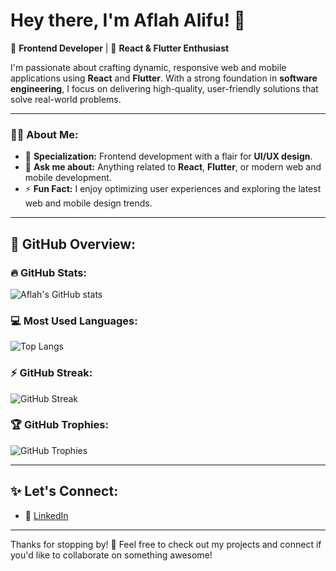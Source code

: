 # Hey there, I'm Aflah Alifu! 👋

🎨 **Frontend Developer** | 🚀 **React & Flutter Enthusiast**

I'm passionate about crafting dynamic, responsive web and mobile applications using **React** and **Flutter**. With a strong foundation in **software engineering**, I focus on delivering high-quality, user-friendly solutions that solve real-world problems. 

---

### 👨‍💻 About Me:
- 🌟 **Specialization:** Frontend development with a flair for **UI/UX design**.
- 💬 **Ask me about:** Anything related to **React**, **Flutter**, or modern web and mobile development.
- ⚡ **Fun Fact:** I enjoy optimizing user experiences and exploring the latest web and mobile design trends.

---

## 🚀 GitHub Overview:

### 🔥 GitHub Stats:
![Aflah's GitHub stats](https://github-readme-stats.vercel.app/api?username=ztzrk&show_icons=true&theme=tokyonight)

### 💻 Most Used Languages:
![Top Langs](https://github-readme-stats.vercel.app/api/top-langs/?username=ztzrk&layout=compact&theme=tokyonight)

### ⚡ GitHub Streak:
![GitHub Streak](https://github-readme-streak-stats.herokuapp.com/?user=ztzrk&theme=tokyonight)

### 🏆 GitHub Trophies:
![GitHub Trophies](https://github-profile-trophy.vercel.app/?username=ztzrk&theme=onestar)

---

## ✨ Let's Connect:

- 💼 [LinkedIn](https://www.linkedin.com/in/ztzrk/)

---

Thanks for stopping by! 🚀 Feel free to check out my projects and connect if you'd like to collaborate on something awesome!
